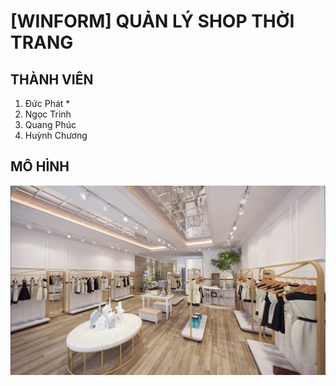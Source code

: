 # [WINFORM] QUẢN LÝ SHOP THỜI TRANG
## THÀNH VIÊN
<ol>
  <li>Đức Phát *</li>
  <li>Ngọc Trinh</li>
  <li>Quang Phúc</li>
  <li>Huỳnh Chương</li>
</ol>

## MÔ HÌNH
<img src="./background.jpg" alt="use case system"/>
